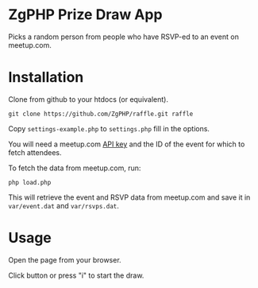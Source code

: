 ZgPHP Prize Draw App
====================

Picks a random person from people who have RSVP-ed to an event on meetup.com.

Installation
============

Clone from github to your htdocs (or equivalent).

```
git clone https://github.com/ZgPHP/raffle.git raffle
```

Copy `settings-example.php` to `settings.php` fill in the options.

You will need a meetup.com [API key](http://www.meetup.com/meetup_api/key/) and
the ID of the event for which to fetch attendees.

To fetch the data from meetup.com, run:

```
php load.php
```

This will retrieve the event and RSVP data from meetup.com and save it in
`var/event.dat` and `var/rsvps.dat`.

Usage
=====

Open the page from your browser.

Click button or press "i" to start the draw.
